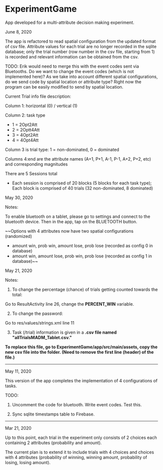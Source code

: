 # ExperimentGame

App developed for a multi-attribute decision making experiment.

June 8, 2020

The app is refactored to read spatial configuration from the updated format of csv file. Attribute values for each trial are no longer recorded in the sqlite database; only the trial number (row number in the csv file, starting from 1) is recorded and relevant information can be obtained from the csv.

TODO: Erik would need to merge this with the event codes sent via Bluetooths. Do we want to change the event codes (which is not implemented here)? As we take into account different spatial configurations, do we send code by spatial location or attribute type? Right now the program can be easily modified to send by spatial location. 

Current Trial info file description:

Column 1: horizontal (0) / vertical (1)

Column 2: task type
* 1 = 2Opt2Att
* 2 = 2Optt4Att
* 3 = 4Opt2Att
* 4 = 4Opt4Att

Column 3 is trial type: 1 = non-dominated, 0 = dominated

Columns 4:end are the attribute names (A+1, P+1, A-1, P-1, A+2, P+2, etc) and corresponding magnitudes

There are 5 Sessions total
* Each session is comprised of 20 blocks (5 blocks for each task type); Each block is comprised of 40 trials (32 non-dominated, 8 dominated)


May 30, 2020

Notes:

To enable bluetooth on a tablet, please go to settings and connect to the bluetooth device. Then in the app, tap on the BLUETOOTH button.

~~Options with 4 attributes now have two spatial configurations (randomized)
- amount win, prob win, amount lose, prob lose (recorded as config 0 in database)
- amount win, amount lose, prob win, prob lose (recorded as config 1 in database)~~


May 21, 2020

Notes:

1. To change the percentage (chance) of trials getting counted towards the total:

Go to ResultActivity line 26, change the **PERCENT_WIN** variable.

2. To change the password:

Go to res/values/strings.xml line 11

3. Task (/trial) information is given in a **.csv file named "allTrialsMADM_Tablet.csv."**

**To replace this file, go to ExperimentGame/app/src/main/assets, copy the new csv file into the folder. (Need to remove the first line (header) of the file.)**


------------------------------

May 11, 2020

This version of the app completes the implementation of 4 configurations of tasks.

TODO:

1. Uncomment the code for bluetooth. Write event codes. Test this.

2. Sync sqlite timestamps table to Firebase.


-----------
Mar 21, 2020

Up to this point, each trial in the experiment only consists of 2 choices each containing 2 attributes (probability and amount).

The current plan is to extend it to include trials with 4 choices and choices with 4 attributes (probability of winning, winning amount, probability of losing, losing amount).

